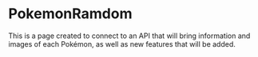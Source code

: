 # PokemonRamdom
This is a page created to connect to an API that will bring information and images of each Pokémon, as well as new features that will be added.
